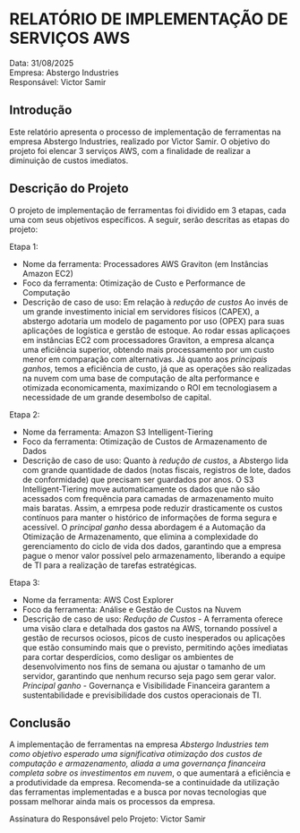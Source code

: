 # RELATÓRIO DE IMPLEMENTAÇÃO DE SERVIÇOS AWS

Data: 31/08/2025  
Empresa: Abstergo Industries  
Responsável: Victor Samir  

## Introdução
Este relatório apresenta o processo de implementação de ferramentas na empresa Abstergo Industries, realizado por Victor Samir. O objetivo do projeto foi elencar 3 serviços AWS, com a finalidade de realizar a diminuição de custos imediatos.

## Descrição do Projeto
O projeto de implementação de ferramentas foi dividido em 3 etapas, cada uma com seus objetivos específicos. A seguir, serão descritas as etapas do projeto:

Etapa 1:
- Nome da ferramenta: Processadores AWS Graviton (em Instâncias Amazon EC2)
- Foco da ferramenta: Otimização de Custo e Performance de Computação
- Descrição de caso de uso: Em relação à *redução de custos* Ao invés de um grande investimento inicial em servidores físicos (CAPEX), a abstergo adotaria um modelo de pagamento por uso (OPEX) para suas aplicações de logística e gerstão de estoque. Ao rodar essas aplicaçoes em instâncias EC2 com processadores Graviton, a empresa alcança uma eficiência superior, obtendo mais processamento por um custo menor em comparação com alternativas. Já quanto aos *principais ganhos*, temos a eficiência de custo, já que as operações são realizadas na nuvem com uma base de computação de alta performance e otimizada economicamenta, maximizando o ROI em tecnologiasem a necessidade de um grande desembolso de capital.

Etapa 2:
- Nome da ferramenta: Amazon S3 Intelligent-Tiering
- Foco da ferramenta: Otimização de Custos de Armazenamento de Dados
- Descrição de caso de uso: Quanto à *redução de custos*, a Abstergo lida com grande quantidade de dados (notas fiscais, registros de lote, dados de conformidade) que precisam ser guardados por anos. O S3 Intelligent-Tiering move automaticamente os dados que não são acessados com frequência para camadas de armazenamento muito mais baratas. Assim, a emrpesa pode reduzir drasticamente os custos contínuos para manter o histórico de informações de forma segura e acessível. O *principal ganho* dessa abordagem é a Automação da Otimização de Armazenamento, que elimina a complexidade do gerenciamento do ciclo de vida dos dados, garantindo que a empresa pague o menor valor possível pelo armazenamento, liberando a equipe de TI para a realização de tarefas estratégicas.

Etapa 3:
- Nome da ferramenta: AWS Cost Explorer
- Foco da ferramenta: Análise e Gestão de Custos na Nuvem
- Descrição de caso de uso: *Redução de Custos* - A ferramenta oferece uma visão clara e detalhada dos gastos na AWS, tornando possível a gestão de recursos ociosos, picos de custo inesperados ou aplicações que estão consumindo mais que o previsto, permitindo ações imediatas para cortar desperdícios, como desligar os ambientes de desenvolvimento nos fins de semana ou ajustar o tamanho de um servidor, garantindo que nenhum recurso seja pago sem gerar valor. *Principal ganho* - Governança e Visibilidade Financeira garantem a sustentabilidade e previsibilidade dos custos operacionais de TI.

## Conclusão
A  implementação de ferramentas na empresa *Abstergo Industries tem como objetivo esperado uma significativa otimização dos custos de computação e armazenamento, aliada a uma governança financeira completa sobre os investimentos em nuvem*, o que aumentará a eficiência e a produtividade da empresa. Recomenda-se a continuidade da utilização das ferramentas implementadas e a busca por novas tecnologias que possam melhorar ainda mais os processos da empresa.

<!-- ## Anexos
[lista de anexos, como manuais, documentos, planilhas, entre outros]. -->

Assinatura do Responsável pelo Projeto:
Victor Samir
